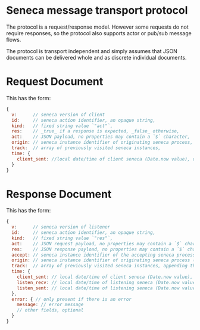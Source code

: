 

# Seneca message transport protocol

The protocol is a request/response model. However some requests do not
require responses, so the protocol also supports actor or pub/sub message flows.

The protocol is transport independent and simply assumes that JSON
documents can be delivered whole and as discrete individual documents.

# Request Document

This has the form:

```js
{
  v:      // seneca version of client
  id:     // seneca action identifier, an opaque string,
  kind:   // fixed string value `"act"`,
  res:    // _true_ if a response is expected, _false_ otherwise,
  act:    // JSON payload, no properties may contain a `$` character,
  origin: // seneca instance identifier of originating seneca process,
  track:  // array of previously visited seneca instances,
  time: {
    client_sent: //local date/time of client seneca (Date.now value), on request sent
  }
}
```


# Response Document

This has the form:

```js
{
  v:      // seneca version of listener
  id:     // seneca action identifier, an opaque string,
  kind:   // fixed string value `"res"`,
  act:    // JSON request payload, no properties may contain a `$` character,
  res:    // JSON response payload, no properties may contain a `$` character,
  accept: // seneca instance identifier of the accepting seneca process
  origin: // seneca instance identifier of originating seneca process (copied from request),
  track:  // array of previously visited seneca instances, appending this one
  time: {
    client_sent: // local date/time of client seneca (Date.now value), on request sent
    listen_recv: // local date/time of listening seneca (Date.now value), on request received
    listen_sent: // local date/time of listening seneca (Date.now value), on response sent
  },
  error: { // only present if there is an error
    message: // error message
    // other fields, optional
  }
}
```

